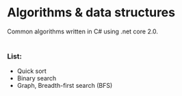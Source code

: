 # Algorithms & data structures

Common algorithms written in C# using .net core 2.0. <br/>
<br/>
### List:
- Quick sort
- Binary search
- Graph, Breadth-first search (BFS)
